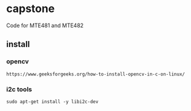 # capstone
Code for MTE481 and MTE482

## install 
### opencv 
`https://www.geeksforgeeks.org/how-to-install-opencv-in-c-on-linux/`

### i2c tools 
`sudo apt-get install -y libi2c-dev`
